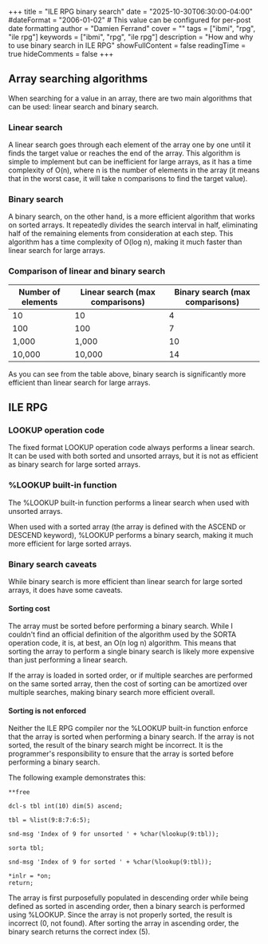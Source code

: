 +++
title = "ILE RPG binary search"
date = "2025-10-30T06:30:00-04:00"
#dateFormat = "2006-01-02" # This value can be configured for per-post date formatting
author = "Damien Ferrand"
cover = ""
tags = ["ibmi", "rpg", "ile rpg"]
keywords = ["ibmi", "rpg", "ile rpg"]
description = "How and why to use binary search in ILE RPG"
showFullContent = false
readingTime = true
hideComments = false
+++

## Array searching algorithms

When searching for a value in an array, there are two main algorithms that can be used: linear search and binary search.

### Linear search

A linear search goes through each element of the array one by one until it finds the target value or reaches the end of the array. This algorithm is simple to implement but can be inefficient for large arrays, as it has a time complexity of O(n), where n is the number of elements in the array (it means that in the worst case, it will take n comparisons to find the target value).

### Binary search

A binary search, on the other hand, is a more efficient algorithm that works on sorted arrays. It repeatedly divides the search interval in half, eliminating half of the remaining elements from consideration at each step. This algorithm has a time complexity of O(log n), making it much faster than linear search for large arrays.

### Comparison of linear and binary search

| Number of elements | Linear search (max comparisons) | Binary search (max comparisons) |
|--------------------|---------------------------------|----------------------------------|
| 10                 | 10                              | 4                                |
| 100                | 100                             | 7                                | 
| 1,000              | 1,000                           | 10                               |
| 10,000             | 10,000                          | 14                               |

As you can see from the table above, binary search is significantly more efficient than linear search for large arrays.

## ILE RPG 

### LOOKUP operation code

The fixed format LOOKUP operation code always performs a linear search. It can be used with both sorted and unsorted arrays, but it is not as efficient as binary search for large sorted arrays.

### %LOOKUP built-in function

The %LOOKUP built-in function performs a linear search when used with unsorted arrays.

When used with a sorted array (the array is defined with the ASCEND or DESCEND keyword), %LOOKUP performs a binary search, making it much more efficient for large sorted arrays.

### Binary search caveats

While binary search is more efficient than linear search for large sorted arrays, it does have some caveats.

#### Sorting cost

The array must be sorted before performing a binary search. While I couldn't find an official definition of the algorithm used by the SORTA operation code, it is, at best, an O(n log n) algorithm. This means that sorting the array to perform a single binary search is likely more expensive than just performing a linear search.

If the array is loaded in sorted order, or if multiple searches are performed on the same sorted array, then the cost of sorting can be amortized over multiple searches, making binary search more efficient overall.

#### Sorting is not enforced

Neither the ILE RPG compiler nor the %LOOKUP built-in function enforce that the array is sorted when performing a binary search. If the array is not sorted, the result of the binary search might be incorrect.
It is the programmer's responsibility to ensure that the array is sorted before performing a binary search.

The following example demonstrates this:

```rpg
**free

dcl-s tbl int(10) dim(5) ascend;

tbl = %list(9:8:7:6:5);

snd-msg 'Index of 9 for unsorted ' + %char(%lookup(9:tbl));

sorta tbl;

snd-msg 'Index of 9 for sorted ' + %char(%lookup(9:tbl));

*inlr = *on;
return;
```

The array is first purposefully populated in descending order while being defined as sorted in ascending order, then a binary search is performed using %LOOKUP. Since the array is not properly sorted, the result is incorrect (0, not found). After sorting the array in ascending order, the binary search returns the correct index (5).